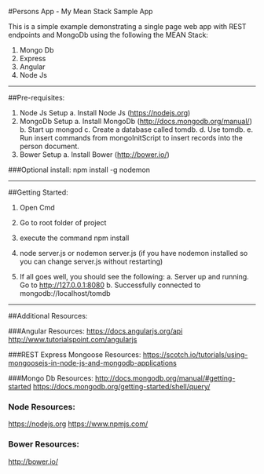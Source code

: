 #Persons App - My Mean Stack Sample App 

This is a simple example demonstrating a single page web app with REST endpoints and MongoDb using the following the MEAN Stack:

1. Mongo Db
2. Express
3. Angular
4. Node Js

-------------------------------------------------------------------------------

##Pre-requisites:
1. Node Js Setup
   a. Install Node Js (https://nodejs.org)
2. MongoDb Setup
   a. Install MongoDb (http://docs.mongodb.org/manual/)
   b. Start up mongod
   c. Create a database called tomdb.
   d. Use tomdb.
   e. Run insert commands from mongoInitScript to insert records into the person document.
3. Bower Setup
   a. Install Bower (http://bower.io/)

###Optional install:
npm install -g nodemon

-------------------------------------------------------------------------------

##Getting Started:

1. Open Cmd
2. Go to root folder of project
3. execute the command npm install
4. node server.js or nodemon server.js (if you have nodemon installed so you can change server.js without restarting)

5. If all goes well, you should see the following:
  a. Server up and running. Go to http://127.0.0.1:8080
  b. Successfully connected to mongodb://localhost/tomdb

-------------------------------------------------------------------------------

##Additional Resources:

###Angular Resources:
https://docs.angularjs.org/api
http://www.tutorialspoint.com/angularjs

###REST Express Mongoose Resources:
https://scotch.io/tutorials/using-mongoosejs-in-node-js-and-mongodb-applications

###Mongo Db Resources:
http://docs.mongodb.org/manual/#getting-started
https://docs.mongodb.org/getting-started/shell/query/

### Node Resources:
https://nodejs.org
https://www.npmjs.com/


### Bower Resources:
http://bower.io/
